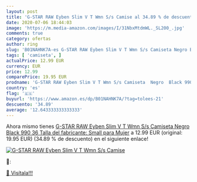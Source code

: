 ```yaml
---
layout: post
title: 'G-STAR RAW Eyben Slim V T Wmn S/s Camise al 34.89 % de descuento'
date: 2020-07-06 18:44:03
image: 'https://m.media-amazon.com/images/I/31NbxMtdmWL._SL200_.jpg'
comments: true
category: ofertas
author: ring
slug: 'B01NAHNK7A-es G-STAR RAW Eyben Slim V T Wmn S/s Camiseta Negro Black 990...'
tags: [ 'camiseta', ]
actualPrice: 12.99 EUR
currency: EUR
price: 12.99
comparePrice: 19.95 EUR
prodname: 'G-STAR RAW Eyben Slim V T Wmn S/s Camiseta  Negro  Black 990   36  Talla del fabricante: Small  para Mujer'
country: 'es'
flag: '🇪🇸'
buyurl: 'https://www.amazon.es/dp/B01NAHNK7A/?tag=tolees-21'
descuento: '34.89'
average: '12.643333333333333'
---
```


Ahora mismo tienes [G-STAR RAW Eyben Slim V T Wmn S/s Camiseta  Negro  Black 990   36  Talla del fabricante: Small  para Mujer](https://www.amazon.es/dp/B01NAHNK7A/?tag=tolees-21) a 12.99 EUR (original: 19.95 EUR) (34.89 %  de descuento) en el siguiente enlace!

[![G-STAR RAW Eyben Slim V T Wmn S/s Camise](https://m.media-amazon.com/images/I/31NbxMtdmWL._SL200_.jpg)](https://www.amazon.es/dp/B01NAHNK7A/?tag=tolees-21)

🔎:


[🛒 Visítala!!!](https://www.amazon.es/dp/B01NAHNK7A/?tag=tolees-21)
